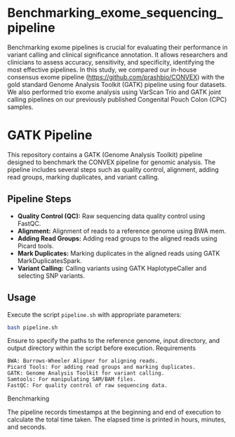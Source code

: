 # Benchmarking_exome_sequencing_pipeline

Benchmarking exome pipelines is crucial for evaluating their performance in variant calling and clinical significance annotation. It allows researchers and clinicians to assess accuracy, sensitivity, and specificity, identifying the most effective pipelines. In this study, we compared our in-house consensus exome pipeline (https://github.com/prashbio/CONVEX) with the gold standard Genome Analysis Toolkit (GATK) pipeline using four datasets.  We also performed trio exome analysis using VarScan Trio and GATK joint calling pipelines on our previously published Congenital Pouch Colon (CPC) samples.

# GATK Pipeline
This repository contains a GATK (Genome Analysis Toolkit) pipeline designed to benchmark the CONVEX pipeline for genomic analysis. The pipeline includes several steps such as quality control, alignment, adding read groups, marking duplicates, and variant calling.

## Pipeline Steps

- **Quality Control (QC):** Raw sequencing data quality control using FastQC.
- **Alignment:** Alignment of reads to a reference genome using BWA mem.
- **Adding Read Groups:** Adding read groups to the aligned reads using Picard tools.
- **Mark Duplicates:** Marking duplicates in the aligned reads using GATK MarkDuplicatesSpark.
- **Variant Calling:** Calling variants using GATK HaplotypeCaller and selecting SNP variants.

## Usage

Execute the script `pipeline.sh` with appropriate parameters:

```bash
bash pipeline.sh
```

Ensure to specify the paths to the reference genome, input directory, and output directory within the script before execution.
Requirements

    BWA: Burrows-Wheeler Aligner for aligning reads.
    Picard Tools: For adding read groups and marking duplicates.
    GATK: Genome Analysis Toolkit for variant calling.
    Samtools: For manipulating SAM/BAM files.
    FastQC: For quality control of raw sequencing data.

Benchmarking

The pipeline records timestamps at the beginning and end of execution to calculate the total time taken. The elapsed time is printed in hours, minutes, and seconds.
